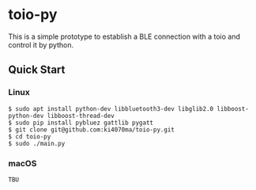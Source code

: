 # toio-py

This is a simple prototype to establish a BLE connection with a toio and control it by python.


## Quick Start

### Linux

```
$ sudo apt install python-dev libbluetooth3-dev libglib2.0 libboost-python-dev libboost-thread-dev
$ sudo pip install pybluez gattlib pygatt
$ git clone git@github.com:ki4070ma/toio-py.git
$ cd toio-py
$ sudo ./main.py
```

### macOS

```
TBU
```
